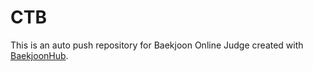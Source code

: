 # CTB
This is an auto push repository for Baekjoon Online Judge created with [BaekjoonHub](https://github.com/BaekjoonHub/BaekjoonHub).
